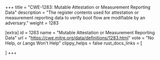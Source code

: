 +++
title = "CWE-1283: Mutable Attestation or Measurement Reporting Data"
description	= "The register contents used for attestation or measurement reporting data to verify boot flow are modifiable by an adversary."
weight = 1283

[extra]
id = 1283
name = "Mutable Attestation or Measurement Reporting Data"
url = "https://cwe.mitre.org/data/definitions/1283.html"
vote = "No Help, or Langs Won't Help"
clippy_helps = false
rust_docs_links = [
	
]
+++

